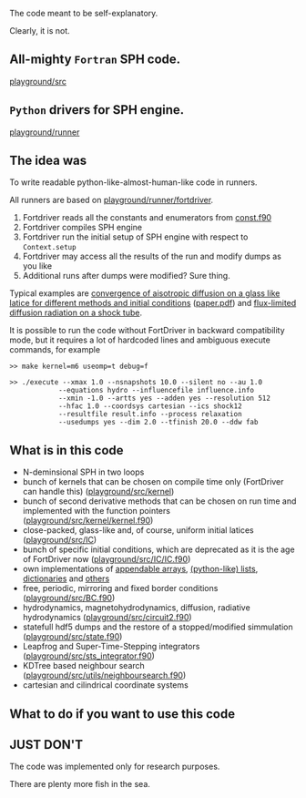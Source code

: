 The code meant to be self-explanatory.

Clearly, it is not.

All-mighty `Fortran` SPH code.
---
 [playground/src](https://github.com/Evedel/sph_playgroung/tree/master/playground/src)

`Python` drivers for SPH engine.
---
[playground/runner](https://github.com/Evedel/sph_playgroung/tree/master/playground/runner)

The idea was
---
To write readable python-like-almost-human-like code in runners.

All runners are based on [playground/runner/fortdriver](https://github.com/Evedel/sph_playgroung/tree/master/playground/runner/fortdriver).

1. Fortdriver reads all the constants and enumerators from [const.f90](https://github.com/Evedel/sph_playgroung/blob/master/playground/src/const.f90)
2. Fortdriver compiles SPH engine
3. Fortdriver run the initial setup of SPH engine with respect to `Context.setup`
4. Fortdriver may access all the results of the run and modify dumps as you like
5. Additional runs after dumps were modified? Sure thing.

Typical examples are [convergence of aisotropic diffusion on a glass like latice for different methods and initial conditions](https://github.com/Evedel/sph_playgroung/blob/master/playground/runner/000_anisopaper_v1_gls_iso.py) ([paper.pdf](https://arxiv.org/pdf/1812.04006.pdf))
and [flux-limited diffusion radiation on a shock tube](https://github.com/Evedel/sph_playgroung/blob/master/playground/runner/004.3_fluxlimdif_shock.py).

It is possible to run the code without FortDriver in backward compatibility mode, but it requires a lot of hardcoded lines and ambiguous execute commands, for example
```
>> make kernel=m6 useomp=t debug=f

>> ./execute --xmax 1.0 --nsnapshots 10.0 --silent no --au 1.0
            --equations hydro --influencefile influence.info
            --xmin -1.0 --artts yes --adden yes --resolution 512
            --hfac 1.0 --coordsys cartesian --ics shock12
            --resultfile result.info --process relaxation
            --usedumps yes --dim 2.0 --tfinish 20.0 --ddw fab
```

What is in this code
---
- N-deminsional SPH in two loops
- bunch of kernels that can be chosen on compile time only (FortDriver can handle this) ([playground/src/kernel](https://github.com/Evedel/sph_playgroung/tree/master/playground/src/kernel))
- bunch of second derivative methods that can be chosen on run time and implemented with the function pointers ([playground/src/kernel/kernel.f90](https://github.com/Evedel/sph_playgroung/blob/master/playground/src/kernel/kernel.f90))
- close-packed, glass-like and, of course, uniform initial latices ([playground/src/IC](https://github.com/Evedel/sph_playgroung/tree/master/playground/src/IC))
- bunch of specific initial conditions, which are deprecated as it is the age of FortDriver now ([playground/src/IC/IC.f90](https://github.com/Evedel/sph_playgroung/blob/master/playground/src/IC/IC.f90))
- own implementations of [appendable arrays](https://github.com/Evedel/sph_playgroung/blob/master/playground/src/utils/arrayresize.f90), 
[(python-like) lists](https://github.com/Evedel/sph_playgroung/blob/master/playground/src/utils/list.f90), 
[dictionaries](https://github.com/Evedel/sph_playgroung/blob/master/playground/src/utils/map.f90) and [others](https://github.com/Evedel/sph_playgroung/tree/master/playground/src/utils)
- free, periodic, mirroring and fixed border conditions ([playground/src/BC.f90](https://github.com/Evedel/sph_playgroung/blob/master/playground/src/BC.f90))
- hydrodynamics, magnetohydrodynamics, diffusion, radiative hydrodynamics ([playground/src/circuit2.f90](https://github.com/Evedel/sph_playgroung/blob/master/playground/src/circuit2.f90))
- statefull hdf5 dumps and the restore of a stopped/modified simmulation ([playground/src/state.f90](https://github.com/Evedel/sph_playgroung/blob/master/playground/src/state.f90))
- Leapfrog and Super-Time-Stepping integrators ([playground/src/sts_integrator.f90](https://github.com/Evedel/sph_playgroung/blob/master/playground/src/sts_integrator.f90))
- KDTree based neighbour search ([playground/src/utils/neighboursearch.f90](https://github.com/Evedel/sph_playgroung/blob/master/playground/src/utils/neighboursearch.f90))
- cartesian and cilindrical coordinate systems

What to do if you want to use this code
---
JUST DON'T
---

The code was implemented only for research purposes.

There are plenty more fish in the sea.
